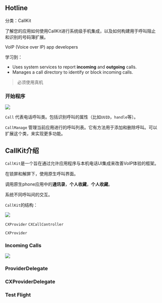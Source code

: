 Hotline
--------

分类：CallKit

了解您的应用如何使用CallKit进行系统级手机集成，以及如何构建用于呼叫阻止和识别的号码簿扩展。



VoIP (Voice over IP) app developers

学习到：
- Uses system services to report **incoming** and **outgoing** calls.
- Manages a call directory to identify or block incoming calls.

> 必须使用真机



### 开始程序

![](https://upload-images.jianshu.io/upload_images/1678135-c34a6c193d7a4729.png?imageMogr2/auto-orient/strip%7CimageView2/2/w/1240)

`Call` 代表电话呼叫类。包括识别呼叫的属性（比如`UUID`，`handle`等）。

`CallManage`  管理当前应用进行的呼叫列表。它有方法用于添加和删除呼叫。可以扩展这个类，来实现更多功能。




## CallKit介绍

`CallKit`是一个旨在通过允许应用程序与本机电话UI集成来改善VoIP体验的框架。

在锁屏和解屏下，使用原生呼叫界面。

调用原生phone应用中的**通讯录**，**个人收藏**，**个人收藏**。

系统不同呼叫间的交互。



`CallKit`的结构：

![](https://upload-images.jianshu.io/upload_images/1678135-df46094e9c3915e3.png?imageMogr2/auto-orient/strip%7CimageView2/2/w/1240)

`CXProvider`   `CXCallController`



`CXProvider`

### Incoming Calls

![](https://upload-images.jianshu.io/upload_images/1678135-5bba078d8ab9dada.png?imageMogr2/auto-orient/strip%7CimageView2/2/w/1240)

### ProviderDelegate



### CXProviderDelegate



### Test Flight



